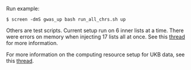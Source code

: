 Run example:

```
$ screen -dmS gwas_up bash run_all_chrs.sh up
```

Others are test scripts. 
Current setup run on 6 inner lists at a time. 
There were errors on memory when injecting 17 lists all at once. 
See this [thread](https://hail.zulipchat.com/#narrow/stream/128581-Cloud-support/topic/getting.20Index.20reader.20cache.20hit.20rate.20message/near/183652217) for more information.

 For more information on the computing resource setup for UKB data, see this [thread](https://hail.zulipchat.com/#narrow/stream/128581-Cloud-support/topic/cluster.20config.20for.20UKB.20GWAS/near/179199054).
 
